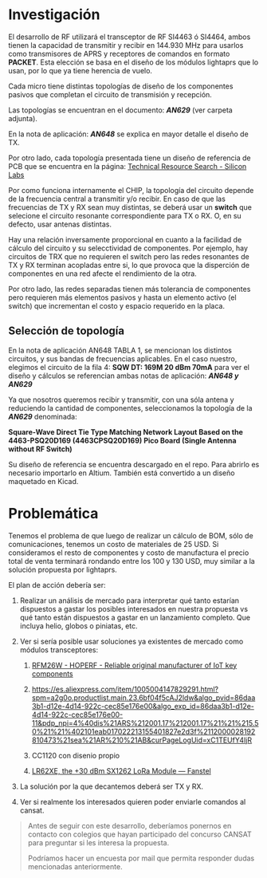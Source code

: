 # Investigación

El desarrollo de RF utilizará el transceptor de RF SI4463 ó SI4464, ambos tienen la capacidad de transmitir y recibir en 144.930 MHz para usarlos como transmisores de APRS y receptores de comandos en formato **PACKET**. Esta elección se basa en el diseño de los módulos lightaprs que lo usan, por lo que ya tiene herencia de vuelo.

Cada micro tiene distintas topologías de diseño de los componentes pasivos que completan el circuito de transmisión y recepción. 

Las topologías se encuentran en el documento: ***AN629*** (ver carpeta adjunta).

En la nota de aplicación: ***AN648*** se explica en mayor detalle el diseño de TX.

Por otro lado, cada topología presentada tiene un diseño de referencia de PCB que se encuentra en la página:  [Technical Resource Search - Silicon Labs](https://www.silabs.com/support/resources.ct-schematic-and-layout-files.p-wireless_proprietary_ezradiopro-sub-ghz-wireless-ics_si4463.p-wireless_proprietary_ezradiopro-sub-ghz-wireless-ics_si4464)

Por como funciona internamente el CHIP, la topología del circuito depende de la frecuencia central a transmitir y/o recibir. En caso de que las frecuencias de TX y RX sean muy distintas, se deberá usar un **switch** que selecione el circuito resonante correspondiente para TX o RX. O, en su defecto, usar antenas distintas.

Hay una relación inversamente proporcional en cuanto a la facilidad de cálculo del circuito y su selecctividad de componentes. Por ejemplo, hay circuitos de TRX que no requieren el switch pero las redes resonantes de TX y RX terminan acopladas entre si, lo que provoca que la disperción de componentes en una red afecte el rendimiento de la otra. 

Por otro lado, las redes separadas tienen más tolerancia de componentes pero requieren más elementos pasivos y hasta un elemento activo (el switch) que incrementan el costo y espacio requerido en la placa. 

## Selección de topología

En la nota de aplicación AN648 TABLA 1, se mencionan los distintos circuitos, y sus bandas de frecuencias aplicables. En el caso nuestro, elegimos el circuito de la fila 4: **SQW DT: 169M 20 dBm 70mA**  para ver el diseño y cálculos se referencian ambas notas de aplicación: ***AN648 y AN629***

Ya que nosotros queremos recibir y transmitir, con una sóla antena y reduciendo la cantidad de componentes, seleccionamos la topología de la ***AN629*** denominada: 

**Square-Wave Direct Tie Type Matching Network Layout Based on the
4463-PSQ20D169 (4463CPSQ20D169) Pico Board (Single Antenna without RF
Switch)**

Su diseño de referencia se encuentra descargado en el repo. Para abrirlo es necesario importarlo en Altium. También está convertido a un diseño maquetado en Kicad. 



# Problemática

Tenemos el problema de que luego de realizar un cálculo de BOM, sólo de comunicaciones, tenemos un costo de materiales de 25 USD. Si consideramos el resto de componentes y costo de manufactura el precio total de venta terminará rondando entre los 100 y 130 USD, muy similar a la solución propuesta por lightaprs. 

El plan de acción debería ser: 

1. Realizar un análisis de mercado para interpretar qué tanto estarían dispuestos a gastar los posibles interesados en nuestra propuesta vs qué tanto están dispuestos a gastar en un lanzamiento completo. Que incluya helio, globos o piniatas, etc. 

2. Ver si sería posible usar soluciones ya existentes de mercado como módulos transceptores:
   
   1. [RFM26W - HOPERF - Reliable original manufacturer of IoT key components](https://www.hoperf.com/modules/rf_transceiver/RFM26W.html)
   
   2. https://es.aliexpress.com/item/1005004147829291.html?spm=a2g0o.productlist.main.23.6bf04f5cAJ2ldw&algo_pvid=86daa3b1-d12e-4d14-922c-cec85e176e00&algo_exp_id=86daa3b1-d12e-4d14-922c-cec85e176e00-11&pdp_npi=4%40dis%21ARS%212001.17%212001.17%21%21%215.50%21%21%402101eab017022213155401827e2d3f%2112000028192810473%21sea%21AR%210%21AB&curPageLogUid=xC1TEUfY4IjR
   
   3. CC1120 con disenio propio
   
   4. [LR62XE, the +30 dBm SX1262 LoRa Module &mdash; Fanstel](https://www.fanstel.com/lr62xe)

3. La solución por la que decantemos deberá ser TX y RX.

4. Ver si realmente los interesados quieren poder enviarle comandos al cansat.

> Antes de seguir con este desarrollo, deberíamos ponernos en contacto con colegios que hayan participado del concurso CANSAT para preguntar si les interesa la propuesta. 
> 
> Podríamos hacer un encuesta por mail que permita responder dudas mencionadas anteriormente.




